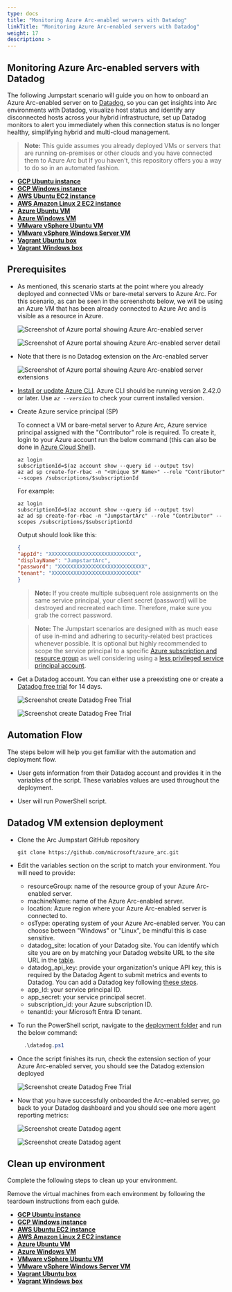```yaml
---
type: docs
title: "Monitoring Azure Arc-enabled servers with Datadog"
linkTitle: "Monitoring Azure Arc-enabled servers with Datadog"
weight: 17
description: >
---
```


## Monitoring Azure Arc-enabled servers with Datadog

The following Jumpstart scenario will guide you on how to onboard an Azure Arc-enabled server on to [Datadog](https://www.datadoghq.com/), so you can get insights into Arc environments with Datadog, visualize host status and identify any disconnected hosts across your hybrid infrastructure, set up Datadog monitors to alert you immediately when this connection status is no longer healthy, simplifying hybrid and multi-cloud management.

> **Note:** This guide assumes you already deployed VMs or servers that are running on-premises or other clouds and you have connected them to Azure Arc but If you haven't, this repository offers you a way to do so in an automated fashion.

- **[GCP Ubuntu instance](/azure_arc_jumpstart/azure_arc_servers/gcp/gcp_terraform_ubuntu/)**
- **[GCP Windows instance](/azure_arc_jumpstart/azure_arc_servers/gcp/gcp_terraform_windows/)**
- **[AWS Ubuntu EC2 instance](/azure_arc_jumpstart/azure_arc_servers/aws/aws_terraform_ubuntu/)**
- **[AWS Amazon Linux 2 EC2 instance](/azure_arc_jumpstart/azure_arc_servers/aws/aws_terraform_al2/)**
- **[Azure Ubuntu VM](/azure_arc_jumpstart/azure_arc_servers/azure/azure_arm_template_linux/)**
- **[Azure Windows VM](/azure_arc_jumpstart/azure_arc_servers/azure/azure_arm_template_win/)**
- **[VMware vSphere Ubuntu VM](/azure_arc_jumpstart/azure_arc_servers/vmware/vmware_terraform_ubuntu/)**
- **[VMware vSphere Windows Server VM](/azure_arc_jumpstart/azure_arc_servers/vmware/vmware_terraform_winsrv/)**
- **[Vagrant Ubuntu box](/azure_arc_jumpstart/azure_arc_servers/vagrant/local_vagrant_ubuntu/)**
- **[Vagrant Windows box](/azure_arc_jumpstart/azure_arc_servers/vagrant/local_vagrant_windows/)**

## Prerequisites

- As mentioned, this scenario starts at the point where you already deployed and connected VMs or bare-metal servers to Azure Arc. For this scenario, as can be seen in the screenshots below, we will be using an Azure VM that has been already connected to Azure Arc and is visible as a resource in Azure.

    ![Screenshot of Azure portal showing Azure Arc-enabled server](./01.png)

    ![Screenshot of Azure portal showing Azure Arc-enabled server detail](./02.png)

- Note that there is no Datadog extension on the Arc-enabled server

    ![Screenshot of Azure portal showing Azure Arc-enabled server extensions](./03.png)

- [Install or update Azure CLI](https://learn.microsoft.com/cli/azure/install-azure-cli?view=azure-cli-latest). Azure CLI should be running version 2.42.0 or later. Use *`az --version`* to check your current installed version.

- Create Azure service principal (SP)

    To connect a VM or bare-metal server to Azure Arc, Azure service principal assigned with the "Contributor" role is required. To create it, login to your Azure account run the below command (this can also be done in [Azure Cloud Shell](https://shell.azure.com/)).

    ```shell
    az login
    subscriptionId=$(az account show --query id --output tsv)
    az ad sp create-for-rbac -n "<Unique SP Name>" --role "Contributor" --scopes /subscriptions/$subscriptionId
    ```

    For example:

    ```shell
    az login
    subscriptionId=$(az account show --query id --output tsv)
    az ad sp create-for-rbac -n "JumpstartArc" --role "Contributor" --scopes /subscriptions/$subscriptionId
    ```

    Output should look like this:

    ```json
    {
    "appId": "XXXXXXXXXXXXXXXXXXXXXXXXXXXX",
    "displayName": "JumpstartArc",
    "password": "XXXXXXXXXXXXXXXXXXXXXXXXXXXX",
    "tenant": "XXXXXXXXXXXXXXXXXXXXXXXXXXXX"
    }
    ```

    > **Note:** If you create multiple subsequent role assignments on the same service principal, your client secret (password) will be destroyed and recreated each time. Therefore, make sure you grab the correct password.

    > **Note:** The Jumpstart scenarios are designed with as much ease of use in-mind and adhering to security-related best practices whenever possible. It is optional but highly recommended to scope the service principal to a specific [Azure subscription and resource group](https://learn.microsoft.com/cli/azure/ad/sp?view=azure-cli-latest) as well considering using a [less privileged service principal account](https://learn.microsoft.com/azure/role-based-access-control/best-practices).

- Get a Datadog account. You can either use a preexisting one or create a [Datadog free trial](https://www.datadoghq.com/free-datadog-trial/) for 14 days.

    ![Screenshot create Datadog Free Trial](./04.png)

    ![Screenshot create Datadog Free Trial](./05.png)

## Automation Flow

The steps below will help you get familiar with the automation and deployment flow.

- User gets information from their Datadog account and provides it in the variables of the script. These variables values are used throughout the deployment.

- User will run PowerShell script.

## Datadog VM extension deployment

- Clone the Arc Jumpstart GitHub repository

    ```shell
    git clone https://github.com/microsoft/azure_arc.git
    ```

- Edit the variables section on the script to match your environment. You will need to provide:

  - resourceGroup: name of the resource group of your Azure Arc-enabled server.
  - machineName: name of the Azure Arc-enabled server.
  - location: Azure region where your Azure Arc-enabled server is connected to.
  - osType: operating system of your Azure Arc-enabled server. You can choose between "Windows" or "Linux", be mindful this is case sensitive.
  - datadog_site: location of your Datadog site. You can identify which site you are on by matching your Datadog website URL to the site URL in the [table](https://docs.datadoghq.com/getting_started/site/).
  - datadog_api_key: provide your organization's unique API key, this is required by the Datadog Agent to submit metrics and events to Datadog. You can add a Datadog key following [these steps](https://docs.datadoghq.com/account_management/api-app-keys/#add-an-api-key-or-client-token).
  - app_Id: your service principal ID.
  - app_secret: your service principal secret.
  - subscription_id: your Azure subscription ID.
  - tenantId: your Microsoft Entra ID tenant.

- To run the PowerShell script, navigate to the [deployment folder](https://github.com/microsoft/azure_arc/tree/main/azure_arc_servers_jumpstart/datadog/) and run the below command:

  ```powershell
    .\datadog.ps1
  ```

- Once the script finishes its run, check the extension section of your Azure Arc-enabled server, you should see the Datadog extension deployed

    ![Screenshot create Datadog Free Trial](./06.png)

- Now that you have successfully onboarded the Arc-enabled server, go back to your Datadog dashboard and you should see one more agent reporting metrics:

    ![Screenshot create Datadog agent](./07.png)

    ![Screenshot create Datadog agent](./08.png)

## Clean up environment

Complete the following steps to clean up your environment.

Remove the virtual machines from each environment by following the teardown instructions from each guide.

- **[GCP Ubuntu instance](/azure_arc_jumpstart/azure_arc_servers/gcp/gcp_terraform_ubuntu/)**
- **[GCP Windows instance](/azure_arc_jumpstart/azure_arc_servers/gcp/gcp_terraform_windows/)**
- **[AWS Ubuntu EC2 instance](/azure_arc_jumpstart/azure_arc_servers/aws/aws_terraform_ubuntu/)**
- **[AWS Amazon Linux 2 EC2 instance](/azure_arc_jumpstart/azure_arc_servers/aws/aws_terraform_al2/)**
- **[Azure Ubuntu VM](/azure_arc_jumpstart/azure_arc_servers/azure/azure_arm_template_linux/)**
- **[Azure Windows VM](/azure_arc_jumpstart/azure_arc_servers/azure/azure_arm_template_win/)**
- **[VMware vSphere Ubuntu VM](/azure_arc_jumpstart/azure_arc_servers/vmware/vmware_terraform_ubuntu/)**
- **[VMware vSphere Windows Server VM](/azure_arc_jumpstart/azure_arc_servers/vmware/vmware_terraform_winsrv/)**
- **[Vagrant Ubuntu box](/azure_arc_jumpstart/azure_arc_servers/vagrant/local_vagrant_ubuntu/)**
- **[Vagrant Windows box](/azure_arc_jumpstart/azure_arc_servers/vagrant/local_vagrant_windows/)**
